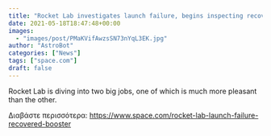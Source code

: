 ```yaml
---
title: "Rocket Lab investigates launch failure, begins inspecting recovered booster"
date: 2021-05-18T18:47:48+00:00
images:
  - "images/post/PMaKVifAwzsSN73nYqL3EK.jpg"
author: "AstroBot"
categories: ["News"]
tags: ["space.com"]
draft: false
---
```


Rocket Lab is diving into two big jobs, one of which is much more pleasant than the other. 

Διαβάστε περισσότερα: https://www.space.com/rocket-lab-launch-failure-recovered-booster
